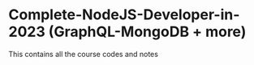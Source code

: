 # Complete-NodeJS-Developer-in-2023 (GraphQL-MongoDB + more)
This contains all the course codes and notes
